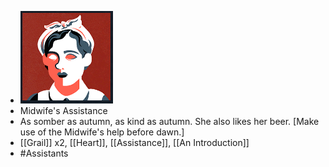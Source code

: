 - ![image.png](../assets/image_1700901731857_0.png)
- Midwife's Assistance
- As somber as autumn, as kind as autumn. She also likes her beer. [Make use of the Midwife's help before dawn.]
- [[Grail]] x2, [[Heart]], [[Assistance]], [[An Introduction]]
- #Assistants